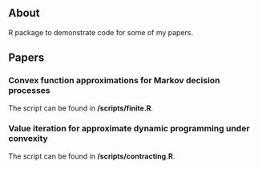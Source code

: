 ## About

R package to demonstrate code for some of my papers.

## Papers

### Convex function approximations for Markov decision processes

The script can be found in **/scripts/finite.R**.

### Value iteration for approximate dynamic programming under convexity

The script can be found in **/scripts/contracting.R**.

